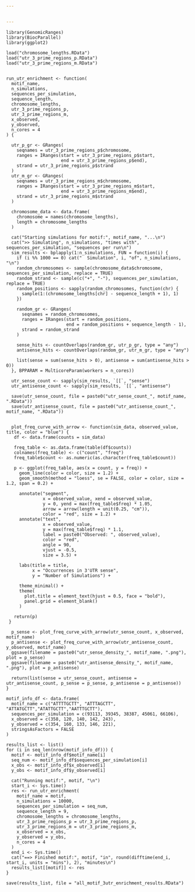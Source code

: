 ```yaml
---


---
```


<pre><code>library(GenomicRanges)
library(BiocParallel)
library(ggplot2)

load("chromosome_lengths.RData")
load("utr_3_prime_regions_p.RData")
load("utr_3_prime_regions_m.RData")


run_utr_enrichment &lt;- function(
  motif_name,
  n_simulations,
  sequences_per_simulation,
  sequence_length,
  chromosome_lengths,
  utr_3_prime_regions_p,
  utr_3_prime_regions_m,
  x_observed,
  y_observed,
  n_cores = 4
) { 

  utr_p_gr &lt;- GRanges(
    seqnames = utr_3_prime_regions_p$chromosome,
    ranges = IRanges(start = utr_3_prime_regions_p$start,
                     end = utr_3_prime_regions_p$end),
    strand = utr_3_prime_regions_p$strand
  )
  utr_m_gr &lt;- GRanges(
    seqnames = utr_3_prime_regions_m$chromosome,
    ranges = IRanges(start = utr_3_prime_regions_m$start,
                     end = utr_3_prime_regions_m$end),
    strand = utr_3_prime_regions_m$strand
  )
  
  chromosome_data &lt;- data.frame(
    chromosome = names(chromosome_lengths),
    length = chromosome_lengths
  )
 
  cat("Starting simulations for motif:", motif_name, "...\n")
  cat("&gt;&gt; Simulating", n_simulations, "times with", sequences_per_simulation, "sequences per run\n")
  sim_results &lt;- bplapply(1:n_simulations, FUN = function(i) {
    if (i %% 1000 == 0) cat("  Simulation", i, "of", n_simulations, "\n")
    random_chromosomes &lt;- sample(chromosome_data$chromosome, sequences_per_simulation, replace = TRUE)
    random_strand &lt;- sample(c("+", "-"), sequences_per_simulation, replace = TRUE)
    random_positions &lt;- sapply(random_chromosomes, function(chr) {
      sample(1:(chromosome_lengths[chr] - sequence_length + 1), 1)
    })
    
    random_gr &lt;- GRanges(
      seqnames = random_chromosomes,
      ranges = IRanges(start = random_positions,
                       end = random_positions + sequence_length - 1),
      strand = random_strand
    )
    
    sense_hits &lt;- countOverlaps(random_gr, utr_p_gr, type = "any")
    antisense_hits &lt;- countOverlaps(random_gr, utr_m_gr, type = "any")
    
    list(sense = sum(sense_hits &gt; 0), antisense = sum(antisense_hits &gt; 0))
  }, BPPARAM = MulticoreParam(workers = n_cores))
  
  utr_sense_count &lt;- sapply(sim_results, `[[`, "sense")
  utr_antisense_count &lt;- sapply(sim_results, `[[`, "antisense")
  
  save(utr_sense_count, file = paste0("utr_sense_count_", motif_name, ".RData"))
  save(utr_antisense_count, file = paste0("utr_antisense_count_", motif_name, ".RData"))
  

  plot_freq_curve_with_arrow &lt;- function(sim_data, observed_value, title, color = "blue") {
   df &lt;- data.frame(counts = sim_data)
  
   freq_table &lt;- as.data.frame(table(df$counts))
   colnames(freq_table) &lt;- c("count", "freq")
   freq_table$count &lt;- as.numeric(as.character(freq_table$count))
  
   p &lt;- ggplot(freq_table, aes(x = count, y = freq)) +
     geom_line(color = color, size = 1.2) +
     geom_smooth(method = "loess", se = FALSE, color = color, size = 1.2, span = 0.2) +
    
     annotate("segment",
              x = observed_value, xend = observed_value,
              y = 0, yend = max(freq_table$freq) * 1.05,
              arrow = arrow(length = unit(0.25, "cm")), 
              color = "red", size = 1.2) +
     annotate("text",
              x = observed_value,
              y = max(freq_table$freq) * 1.1,
              label = paste0("Observed: ", observed_value),
              color = "red",
              angle = 90,
              vjust = -0.5,
              size = 3.5) +
    
     labs(title = title,
          x = "Occurrences in 3'UTR sense",
          y = "Number of Simulations") +
    
     theme_minimal() +
     theme(
       plot.title = element_text(hjust = 0.5, face = "bold"),
       panel.grid = element_blank()  
     )
  
   return(p)
 }
 
  p_sense &lt;- plot_freq_curve_with_arrow(utr_sense_count, x_observed, motif_name)
  p_antisense &lt;- plot_freq_curve_with_arrow(utr_antisense_count, y_observed, motif_name)
  ggsave(filename = paste0("utr_sense_density_", motif_name, ".png"), plot = p_sense)
  ggsave(filename = paste0("utr_antisense_density_", motif_name, ".png"), plot = p_antisense)
  
  return(list(sense = utr_sense_count, antisense = utr_antisense_count, p_sense = p_sense, p_antisense = p_antisense))
}

motif_info_df &lt;- data.frame(
  motif_name = c("ATTTTGCTT", "ATTTAGCTT", "ATTATGCTT","ATATTGCTT","AATTTGCTT"),  
  sequences_per_simulation = c(93113, 39345, 38387, 45061, 66106),
  x_observed = c(358, 120, 140, 142, 243),
  y_observed = c(354, 160, 133, 146, 221),
  stringsAsFactors = FALSE
)

results_list &lt;- list()
for (i in seq_len(nrow(motif_info_df))) {
  motif &lt;- motif_info_df$motif_name[i]
  seq_num &lt;- motif_info_df$sequences_per_simulation[i]
  x_obs &lt;- motif_info_df$x_observed[i]
  y_obs &lt;- motif_info_df$y_observed[i]
  
  cat("Running motif:", motif, "\n")
  start_i &lt;- Sys.time()
  res &lt;- run_utr_enrichment(
    motif_name = motif,
    n_simulations = 10000,
    sequences_per_simulation = seq_num,
    sequence_length = 9,
    chromosome_lengths = chromosome_lengths,
    utr_3_prime_regions_p = utr_3_prime_regions_p,
    utr_3_prime_regions_m = utr_3_prime_regions_m,
    x_observed = x_obs,
    y_observed = y_obs,
    n_cores = 4
  )
  end_i &lt;- Sys.time()
  cat("==&gt; Finished motif:", motif, "in", round(difftime(end_i, start_i, units = "mins"), 2), "minutes\n")
  results_list[[motif]] &lt;- res
}

save(results_list, file = "all_motif_3utr_enrichment_results.RData")
</code></pre>

